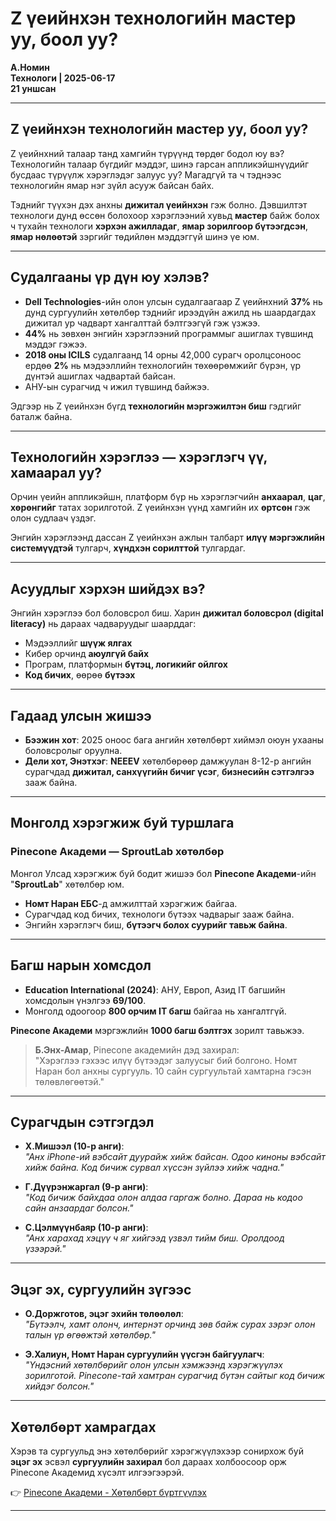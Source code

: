 # Z үеийнхэн технологийн мастер уу, боол уу?

**А.Номин**  
**Технологи | 2025-06-17**  
**21 уншсан**

---

## Z үеийнхэн технологийн мастер уу, боол уу?

Z үеийнхний талаар танд хамгийн түрүүнд төрдөг бодол юу вэ? Технологийн талаар бүгдийг мэддэг, шинэ гарсан аппликэйшнүүдийг бусдаас түрүүлж хэрэглэдэг залуус уу? Магадгүй та ч тэднээс технологийн ямар нэг зүйл асууж байсан байх.

Тэднийг түүхэн дэх анхны **дижитал үеийнхэн** гэж болно. Дэвшилтэт технологи дунд өссөн болохоор хэрэглээний хувьд **мастер** байж болох ч тухайн технологи **хэрхэн ажилладаг**, **ямар зорилгоор бүтээгдсэн**, **ямар нөлөөтэй** зэргийг төдийлөн мэддэггүй шинэ үе юм.

---

## Судалгааны үр дүн юу хэлэв?

- **Dell Technologies**-ийн олон улсын судалгаагаар Z үеийнхний **37%** нь дунд сургуулийн хөтөлбөр тэднийг ирээдүйн ажилд нь шаардагдах дижитал ур чадварт хангалттай бэлтгээгүй гэж үзжээ.
- **44%** нь зөвхөн энгийн хэрэглээний программыг ашиглах түвшинд мэддэг гэжээ.
- **2018 оны ICILS** судалгаанд 14 орны 42,000 сурагч оролцсоноос ердөө **2%** нь мэдээллийн технологийн төхөөрөмжийг бүрэн, үр дүнтэй ашиглах чадвартай байсан.
- АНУ-ын сурагчид ч ижил түвшинд байжээ.

Эдгээр нь Z үеийнхэн бүгд **технологийн мэргэжилтэн биш** гэдгийг баталж байна.

---

## Технологийн хэрэглээ — хэрэглэгч үү, хамаарал уу?

Орчин үеийн аппликэйшн, платформ бүр нь хэрэглэгчийн **анхаарал**, **цаг**, **хөрөнгийг** татах зорилготой. Z үеийнхэн үүнд хамгийн их **өртсөн** гэж олон судлаач үздэг.

Энгийн хэрэглээнд дассан Z үеийнхэн ажлын талбарт **илүү мэргэжлийн системүүдтэй** тулгарч, **хүндхэн сорилттой** тулгардаг.

---

## Асуудлыг хэрхэн шийдэх вэ?

Энгийн хэрэглээ бол боловсрол биш. Харин **дижитал боловсрол (digital literacy)** нь дараах чадваруудыг шаарддаг:

- Мэдээллийг **шүүж ялгах**
- Кибер орчинд **аюулгүй байх**
- Програм, платформын **бүтэц, логикийг ойлгох**
- **Код бичих**, өөрөө **бүтээх**

---

## Гадаад улсын жишээ

- **Бээжин хот**: 2025 оноос бага ангийн хөтөлбөрт хиймэл оюун ухааны боловсролыг оруулна.
- **Дели хот, Энэтхэг**: **NEEEV** хөтөлбөрөөр дамжуулан 8-12-р ангийн сурагчдад **дижитал, санхүүгийн бичиг үсэг**, **бизнесийн сэтгэлгээ** зааж байна.

---

## Монголд хэрэгжиж буй туршлага

### Pinecone Академи — SproutLab хөтөлбөр

Монгол Улсад хэрэгжиж буй бодит жишээ бол **Pinecone Академи**-ийн "**SproutLab**" хөтөлбөр юм.

- **Номт Наран ЕБС**-д амжилттай хэрэгжиж байгаа.
- Сурагчдад код бичих, технологи бүтээх чадварыг зааж байна.
- Энгийн хэрэглэгч биш, **бүтээгч болох суурийг тавьж байна**.

---

## Багш нарын хомсдол

- **Education International (2024)**: АНУ, Европ, Азид IT багшийн хомсдолын үнэлгээ **69/100**.
- Монголд одоогоор **800 орчим IT багш** байгаа нь хангалтгүй.

**Pinecone Академи** мэргэжлийн **1000 багш бэлтгэх** зорилт тавьжээ.

> **Б.Энх-Амар**, Pinecone академийн дэд захирал:  
> "Хэрэглээ гэхээс илүү бүтээдэг залуусыг бий болгоно. Номт Наран бол анхны сургууль. 10 сайн сургуультай хамтарна гэсэн төлөвлөгөөтэй."

---

## Сурагчдын сэтгэгдэл

- **Х.Мишээл (10-р анги)**:  
  _"Анх iPhone-ий вэбсайт дуурайж хийж байсан. Одоо киноны вэбсайт хийж байна. Код бичиж сурвал хүссэн зүйлээ хийж чадна."_

- **Г.Дүүрэнжаргал (9-р анги)**:  
  _"Код бичиж байхдаа олон алдаа гаргаж болно. Дараа нь кодоо сайн анзаардаг болсон."_

- **С.Цэлмүүнбаяр (10-р анги)**:  
  _"Анх харахад хэцүү ч яг хийгээд үзвэл тийм биш. Оролдоод үзээрэй."_

---

## Эцэг эх, сургуулийн зүгээс

- **О.Доржготов, эцэг эхийн төлөөлөл**:  
  _"Бүтээлч, хамт олонч, интернэт орчинд зөв байж сурах зэрэг олон талын үр өгөөжтэй хөтөлбөр."_

- **Э.Халиун, Номт Наран сургуулийн үүсгэн байгуулагч**:  
  _"Үндэсний хөтөлбөрийг олон улсын хэмжээнд хэрэгжүүлэх зорилготой. Pinecone-тай хамтран сурагчид бүтэн сайтыг код бичиж хийдэг болсон."_

---

## Хөтөлбөрт хамрагдах

Хэрэв та сургуульд энэ хөтөлбөрийг хэрэгжүүлэхээр сонирхож буй **эцэг эх** эсвэл **сургуулийн захирал** бол дараах холбоосоор орж Pinecone Академид хүсэлт илгээгээрэй.

👉 [Pinecone Академи - Хөтөлбөрт бүртгүүлэх](#)

---
